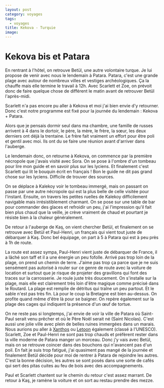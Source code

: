 ```yaml
---
layout: post
category: voyages
tags:
  - voyages
title: Kekova - Turquie
image:
---
```


# Kekova bis et Patara

En rentrant à l'hôtel, on retrouve Betül, une autre volontaire turque. Je lui propose de venir avec nous le lendemain à Patara. Patara, c'est une grande plage avec autour de nombreux villes et vestiges archéologiques. Ça la chauffe mais elle termine le travail à 12h. Avec Scarlett et Zoe, on prévoit donc de faire quelque chose de différent le matin avant de retrouver Betül l'après-midi. 

Scarlett n'a pas encore pu aller à Kekova et moi j'ai bien envie d'y retourner. Donc c'est notre programme est fixé pour la journée du lendemain : Kekova + Patara.

Alors que je pensais dormir seul dans ma chambre, une famille de russes arrivent à 4 dans le dortoir, le père, la mère, le frère, la sœur, les deux derniers ont déjà la trentaine. Le frère fait vraiment un effort pour être poli et gentil avec moi. Ils ont du se faire une réunion avant d'arriver dans l'auberge.

Le lendemain donc, on retourne à Kekova, on commence par la première nécropole que j'avais visité avec Sora. On se pose à l'ombre d'un tombeau pour lire mon guide et en savoir plus sur les lyciens. Et finalement c'est Scarlett qui lit le bouquin écrit en français ! Bon le guide ne dit pas grand chose sur les lyciens. Difficile de trouver des sources.

On se déplace à Kalekoy voir le tombeau immergé, mais on passant on passe par une autre nécropole qui est la plus belle de celle visitée pour l'instant. Ensuite, on travers les petites ruelles de Kalekoy difficilement navigable mais irrésistiblement charmant. On se pose sur une table de bar pour commander des glaces et refroidir un peu, j'ai l'impression qu'il fait bien plus chaud que la veille, je crève vraiment de chaud et pourtant je résiste bien à la chaleur généralement.

De retour à l'auberge de Kaş, on vient chercher Betül, et finalement on se retrouve avec Betül et Paul-Henri, un français qui vient tout juste de débarquer à Kaş. Donc bel équipage, on part à 5 à Patara qui est à peu près à 1h de route.

La route est assez sympa, Paul-Henri vient juste de débarquer de France, il a lâché son taff et il a une énergie un peu fofolle. Arrivé pas trop loin de la plage, on prend un chemin de terre. J'aime pas trop ça parce que je ne suis sensément pas autorisé à rouler sur ce genre de route avec la voiture de location et surtout que je risque de projeter des gravillons qui font des traces sur la carrosserie. Je roule juste très doucement. On s'installe sur la plage, mais elle est clairement très loin d'être magique comme précisé dans le Routard. La plage est remplie de détritus qui traîne un peu partout. Et le sable n'est pas très fin. Là pour le coup la Bretagne est bien au-dessus. On profite quand même d'être là pour se baigner. On repère également sur la plage des cages qui indiquent la présence d'un œuf de tortue. 

On ne reste pas si longtemps, j'ai envie de voir la ville de Patara où Saint-Paul serait venu prêcher et où le Père Noël serait né (Saint Nicolas). C'est aussi une jolie ville avec plein de belles ruines immergées dans un marais. Nous aurions pu aller à [Xanthos](https://goo.gl/maps/Esnpn8PogT1Ha7oX6) ou [Letoon](https://goo.gl/maps/HakEJ1pknrBbUMxw8) également (classé à l'UNESCO). Scarlett, Zoe et Paul-Henri ne sont pas trop chauds et préfèrent rester dans la ville moderne de Patara manger un morceau. Donc j'y vais avec Betül, mais on se retrouve coincer dans des bouchons qui n'avancent pas d'un poil. En fait je suis trop fatigué, j'ai quasiment pas mangé de la journée et finalement Betül décide pour moi de rentrer à Patara de rejoindre les autres. C'est la bonne décision, les autres se sont posés dans une sorte de cafés qui sert des pitas cuites au feu de bois avec des accompagnements. 

Paul et Scarlett chantent sur le chemin du retour c'est assez marrant. De retour à Kaş, je ramène la voiture et on sort au restau prendre des mezze.
